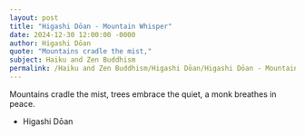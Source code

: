 ```yaml
---
layout: post
title: "Higashi Dōan - Mountain Whisper"
date: 2024-12-30 12:00:00 -0000
author: Higashi Dōan
quote: "Mountains cradle the mist,"
subject: Haiku and Zen Buddhism
permalink: /Haiku and Zen Buddhism/Higashi Dōan/Higashi Dōan - Mountain Whisper
---
```


Mountains cradle the mist,
trees embrace the quiet,
a monk breathes in peace.

- Higashi Dōan
